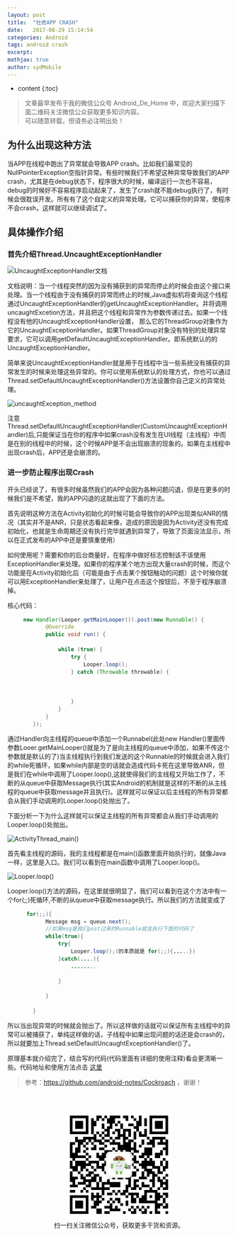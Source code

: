```yaml
---
layout: post
title:  "杜绝APP CRASH"
date:   2017-08-29 15:14:54
categories: Android
tags: android crash
excerpt: 
mathjax: true
author: sydMobile
---
```

* content
{:toc}






>文章最早发布于我的微信公众号  Android_De_Home 中，欢迎大家扫描下面二维码关注微信公众获取更多知识内容。          
可以随意转载，但请务必注明出处！


## 为什么出现这种方法
当APP在线程中跑出了异常就会导致APP crash。比如我们最常见的NullPointerException空指针异常。有些时候我们不希望这种异常导致我们的APP crash，尤其是在debug状态下，程序很大的时候，编译运行一次也不容易，debug的时候好不容易程序启动起来了，发生了crash就不能debug执行了，有时候会很耽误开发。所有有了这个自定义的异常处理。它可以捕获你的异常，使程序不会crash，这样就可以继续调试了。    

## 具体操作介绍
### 首先介绍Thread.UncaughtExceptionHandler

![UncaughtExceptionHandler文档](http://img.blog.csdn.net/20171225093026489?watermark/2/text/aHR0cDovL2Jsb2cuY3Nkbi5uZXQvc3lkTW9iaWxl/font/5a6L5L2T/fontsize/400/fill/I0JBQkFCMA==/dissolve/70/gravity/SouthEast)


文档说明：当一个线程突然的因为没有捕获到的异常而停止的时候会由这个接口来处理。当一个线程由于没有捕获的异常而终止的时候,Java虚拟机将查询这个线程通过UncaughtExceptionHandler的getUncaughtExceptionHandler。并将调用uncaughtExcetion方法，并且把这个线程和异常作为参数传递过去。如果一个线程没有他的UncaughtExceptionHandler设置， 那么它的ThreadGroup对象作为它的UncaughtExceptionHandler。如果ThreadGroup对象没有特别的处理异常要求，它可以调用getDefaultUncaughtExceptionHandler。即系统默认的的
UncaughtExceptionHandler。  
     
简单来说UncaughtExceptionHandler就是用于在线程中当一些系统没有捕获的异常发生的时候来处理这些异常的。你可以使用系统默认的处理方式，你也可以通过Thread.setDefaultUncaughtExceptionHandler()方法设置你自己定义的异常处理。   

![uncaughtException_method](http://img.blog.csdn.net/20171225093518436?watermark/2/text/aHR0cDovL2Jsb2cuY3Nkbi5uZXQvc3lkTW9iaWxl/font/5a6L5L2T/fontsize/400/fill/I0JBQkFCMA==/dissolve/70/gravity/SouthEast)

注意Thread.setDefaultUncaughtExceptionHandler(CustomUncaughtExceptionHandler)后,只能保证当在你的程序中如果crash没有发生在UI线程（主线程）中而是在别的线程中的时候，这个时候APP是不会出现崩溃的现象的。如果在主线程中出现crash后，APP还是会崩溃的。    
### 进一步防止程序出现Crash

开头已经说了，有很多时候虽然我们的APP会因为各种问题闪退，但是在更多的时候我们是不希望，我的APP闪退的这就出现了下面的方法。  

首先说明这种方法在Activity初始化的时候可能会导致你的APP出现类似ANR的情况（其实并不是ANR，只是状态看起来像，造成的原因是因为Activity还没有完成初始化，也就是生命周期还没有执行完毕就遇到异常了，导致了页面没法显示，所以在正式发布的APP中还是要慎重使用）

如何使用呢？需要和你的后台商量好，在程序中做好标志控制该不该使用ExceptionHandler来处理。如果你的程序某个地方出现大量crash的时候，而这个功能是在Activity初始化后（可能是由于点击某个按钮触动的问题）这个时候你就可以用ExceptionHandler来处理了，让用户在点击这个按钮后，不至于程序崩溃掉。    

核心代码：   
``` Java 
	 new Handler(Looper.getMainLooper()).post(new Runnable() {
            @Override
            public void run() {

                while (true) {
                    try {
                        Looper.loop();
                    } catch (Throwable throwable) {
                       
                            
								               
                    }
                }
            }
        });
```  
通过Handler向主线程的queue中添加一个Runnabel(此处new Handler()里面传参数Looer.getMainLooper()就是为了是向主线程的queue中添加，如果不传这个参数就是默认的了)当主线程执行到我们发送的这个Runnable的时候就会进入我们的while死循环，如果while内部是空的话就会造成代码卡死在这里导致ANR，但是我们在while中调用了Looper.loop(),这就使得我们的主线程又开始工作了，不断的从queue中获取Message执行(其实Android的机制就是这样的不断的从主线程的queue中获取message并且执行)。这样就可以保证以后主线程的所有异常都会从我们手动调用的Looper.loop()处抛出了。   

下面分析一下为什么这样就可以保证主线程的所有异常都会从我们手动调用的Looper.loop()处抛出。
       
![ActivityThread_main()](http://img.blog.csdn.net/20171225094640314?watermark/2/text/aHR0cDovL2Jsb2cuY3Nkbi5uZXQvc3lkTW9iaWxl/font/5a6L5L2T/fontsize/400/fill/I0JBQkFCMA==/dissolve/70/gravity/SouthEast)       

首先看主线程的源码，我的主线程都是在main()函数里面开始执行的，就像Java一样，这里是入口。我们可以看到在main函数中调用了Looper.loop()。    

![Looper.loop()](http://img.blog.csdn.net/20171225094724797?watermark/2/text/aHR0cDovL2Jsb2cuY3Nkbi5uZXQvc3lkTW9iaWxl/font/5a6L5L2T/fontsize/400/fill/I0JBQkFCMA==/dissolve/70/gravity/SouthEast)     


Looper.loop()方法的源码，在这里就很明显了，我们可以看到在这个方法中有一个for(;;)死循环,不断的从queue中获取message执行。所以我们的方法就变成了      

```Java
	  for(;;){
            Message msg = queue.next();
            //如果msg是我们post过来的Runnable就会执行下面的代码了
            while(true){
                try{
                    Looper.loop();(的本质就是 for(;;){.....})
                }catch(....){
                    ........

                }

            }

        }
```
      
所以当出现异常的时候就会抛出了。所以这样做的话就可以保证所有主线程中的异常可以被捕获了，单纯这样做的话，子线程中如果出现问题的话还是会crash的，所以就要加上Thread.setDefaultUncaughtExceptionHandler()了。    

原理基本就介绍完了，结合写的代码(代码里面有详细的使用注释)看会更清晰一些。代码地址和使用方法点击  [这里](https://github.com/sydmobile/myAndroidLearn/tree/master/MyStudyDemo/app/src/main/java/com/syd/mystudydemo/exceptionhandler)        

> 参考：https://github.com/android-notes/Cockroach ，谢谢！    

<br />
<br />
<p align="center">
<img alt="AndroidInterviewQuestions" src="https://raw.githubusercontent.com/sydmobile/sydmobile.github.io/master/pic/myqr.png"><br />
  扫一扫关注微信公众号，获取更多干货和资源。
</p>



